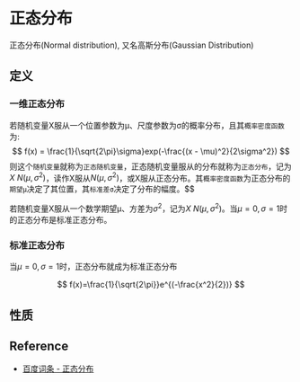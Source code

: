 # 正态分布

正态分布(Normal distribution), 又名高斯分布(Gaussian Distribution)

## 定义

### 一维正态分布

若随机变量X服从一个位置参数为μ、尺度参数为σ的概率分布，且其`概率密度函数`为:
$$
f(x) = \frac{1}{\sqrt{2\pi}\sigma}exp(-\frac{(x - \mu)^2}{2\sigma^2})
$$
则这个`随机变量`就称为`正态随机变量`，正态随机变量服从的分布就称为`正态分布`，记为$X ~ N(μ, σ^2)$，读作X服从$N(μ, σ^2)$，或X服从正态分布。其`概率密度函数`为正态分布的`期望μ`决定了其位置，其`标准差σ`决定了分布的幅度。$$

若随机变量X服从一个数学期望μ、方差为$σ^2$，记为$X ~ N(μ, σ^2)$。当$μ=0, σ=1$时的正态分布是标准正态分布。

### 标准正态分布

当$\mu = 0, \sigma=1$时，正态分布就成为标准正态分布

$$
f(x)=\frac{1}{\sqrt{2\pi}}e^{(-\frac{x^2}{2})}
$$

## 性质

## Reference

- [百度词条 - 正态分布](https://baike.baidu.com/item/%E6%AD%A3%E6%80%81%E5%88%86%E5%B8%83/829892?fr=aladdin)

